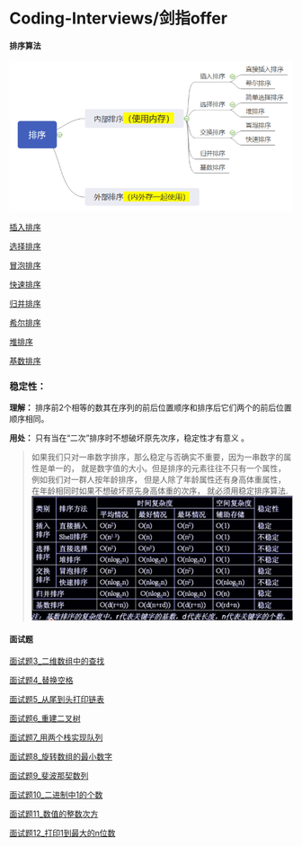 # Coding-Interviews/剑指offer

#### 排序算法

![](./src/main/resources/sort.PNG)

[插入排序](./src/main/java/排序算法/插入排序/Solution.java)

[选择排序](./src/main/java/排序算法/选择排序/Solution.java)

[冒泡排序](./src/main/java/排序算法/冒泡排序/Solution.java)

[快速排序](./src/main/java/排序算法/快速排序/Solution.java)

[归并排序](./src/main/java/排序算法/归并排序/Solution.java)

[希尔排序](./src/main/java/排序算法/希尔排序/Solution.java)

[堆排序](./src/main/java/排序算法/堆排序/Solution.java)

[基数排序](./src/main/java/排序算法/基数排序/Solution.java)

### 稳定性：

**理解：** 排序前2个相等的数其在序列的前后位置顺序和排序后它们两个的前后位置顺序相同。 

**用处：** 只有当在“二次”排序时不想破坏原先次序，稳定性才有意义 。

>  如果我们只对一串数字排序，那么稳定与否确实不重要，因为一串数字的属性是单一的，
就是数字值的大小。但是排序的元素往往不只有一个属性，例如我们对一群人按年龄排序，
但是人除了年龄属性还有身高体重属性，在年龄相同时如果不想破坏原先身高体重的次序，
就必须用稳定排序算法. 
![](./src/main/resources/sum.PNG)

#### 面试题

[面试题3_二维数组中的查找](./src/main/java/面试题3_二维数组中的查找/Solution.java)

[面试题4_替换空格](./src/main/java/面试题4_替换空格/Solution.java)

[面试题5_从尾到头打印链表](./src/main/java/面试题5_从尾到头打印链表/Solution.java)

[面试题6_重建二叉树](./src/main/java/面试题6_重建二叉树/Solution.java)

[面试题7_用两个栈实现队列](./src/main/java/面试题7_用两个栈实现队列/Solution.java)

[面试题8_旋转数组的最小数字](./src/main/java/面试题8_旋转数组的最小数字/Solution.java)

[面试题9_斐波那契数列](./src/main/java/面试题9_斐波那契数列/Solution.java)

[面试题10_二进制中1的个数](./src/main/java/面试题10_二进制中1的个数/Solution.java)

[面试题11_数值的整数次方](./src/main/java/面试题11_数值的整数次方/Solution.java)

[面试题12_打印1到最大的n位数](./src/main/java/面试题12_打印1到最大的n位数/Solution.java)

